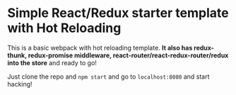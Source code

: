 <h1>Simple React/Redux starter template with Hot Reloading</h1>

This is a basic webpack with hot reloading template. **It also has redux-thunk, redux-promise middleware, react-router/react-redux-router/redux into the store** and ready to go!

Just clone the repo and ```npm start``` and go to ```localhost:8080``` and start hacking!
